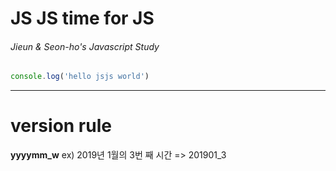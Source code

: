 # JS JS time for JS
###### Jieun & Seon-ho's Javascript Study

```js
console.log('hello jsjs world')
```

---

# version rule
**yyyymm_w**
ex) 2019년 1월의 3번 째 시간 => 201901_3

